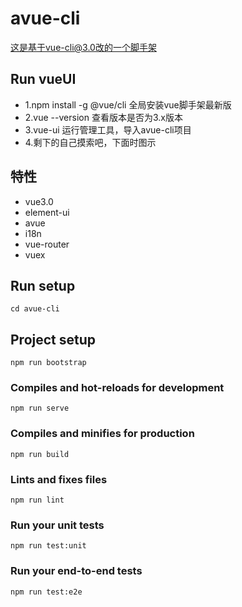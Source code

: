 # avue-cli

这是基于vue-cli@3.0改的一个脚手架  

## Run vueUI
* 1.npm install -g @vue/cli  全局安装vue脚手架最新版
* 2.vue --version 查看版本是否为3.x版本
* 3.vue-ui 运行管理工具，导入avue-cli项目
* 4.剩下的自己摸索吧，下面时图示

## 特性
- vue3.0
- element-ui
- avue
- i18n
- vue-router
- vuex

## Run setup
```
cd avue-cli
```

## Project setup
```
npm run bootstrap
```

### Compiles and hot-reloads for development
```
npm run serve
```

### Compiles and minifies for production
```
npm run build
```

### Lints and fixes files
```
npm run lint
```

### Run your unit tests
```
npm run test:unit
```

### Run your end-to-end tests
```
npm run test:e2e
```
